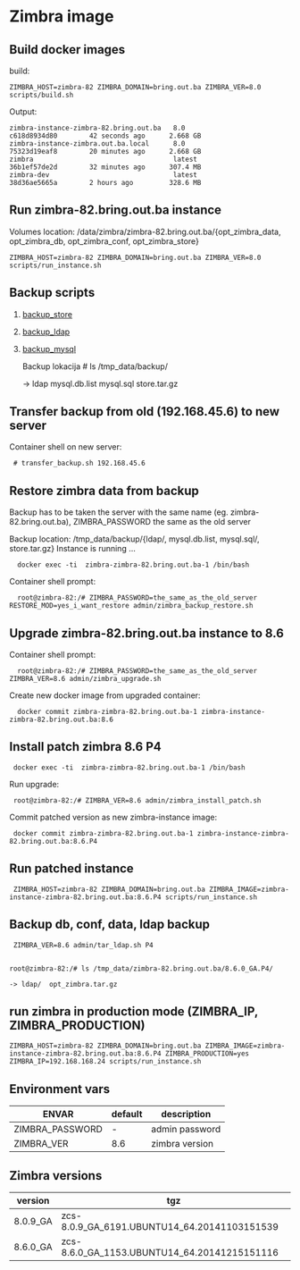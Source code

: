 # Zimbra image


## Build docker images

build:

    ZIMBRA_HOST=zimbra-82 ZIMBRA_DOMAIN=bring.out.ba ZIMBRA_VER=8.0 scripts/build.sh

Output:

    zimbra-instance-zimbra-82.bring.out.ba   8.0                                        c618d8934d80        42 seconds ago      2.668 GB
    zimbra-instance-zimbra.out.ba.local      8.0                                        75323d19eaf8        20 minutes ago      2.668 GB
    zimbra                                   latest                                     36b1ef57de2d        32 minutes ago      307.4 MB
    zimbra-dev                               latest                                     38d36ae5665a        2 hours ago         328.6 MB


## Run zimbra-82.bring.out.ba instance 


Volumes location: /data/zimbra/zimbra-82.bring.out.ba/{opt_zimbra_data, opt_zimbra_db, opt_zimbra_conf, opt_zimbra_store}
    

    ZIMBRA_HOST=zimbra-82 ZIMBRA_DOMAIN=bring.out.ba ZIMBRA_VER=8.0 scripts/run_instance.sh


## Backup scripts


  1) [backup_store](https://raw.githubusercontent.com/hernad/docker-zimbra/master/admin/backup_store.sh)
  2) [backup_ldap](https://raw.githubusercontent.com/hernad/docker-zimbra/master/admin/backup_ldap.sh)   
  3) [backup_mysql](https://raw.githubusercontent.com/hernad/docker-zimbra/master/admin/backup_mysql.sh) 
  

     Backup lokacija #  ls /tmp_data/backup/

     -> ldap  mysql.db.list  mysql.sql  store.tar.gz

## Transfer backup from old (192.168.45.6) to new server

Container shell on new server:

     # transfer_backup.sh 192.168.45.6


## Restore zimbra data from backup


Backup has to be taken the server with the same name (eg. zimbra-82.bring.out.ba), ZIMBRA_PASSWORD the same as the old server

Backup location: /tmp_data/backup/{ldap/, mysql.db.list, mysql.sql/, store.tar.gz}
Instance is running ...


      docker exec -ti  zimbra-zimbra-82.bring.out.ba-1 /bin/bash



Container shell prompt:

      root@zimbra-82:/# ZIMBRA_PASSWORD=the_same_as_the_old_server RESTORE_MOD=yes_i_want_restore admin/zimbra_backup_restore.sh


## Upgrade zimbra-82.bring.out.ba instance to 8.6


Container shell prompt:

      root@zimbra-82:/# ZIMBRA_PASSWORD=the_same_as_the_old_server ZIMBRA_VER=8.6 admin/zimbra_upgrade.sh


Create new docker image from upgraded container:

      docker commit zimbra-zimbra-82.bring.out.ba-1 zimbra-instance-zimbra-82.bring.out.ba:8.6
 

## Install patch zimbra 8.6 P4


     docker exec -ti  zimbra-zimbra-82.bring.out.ba-1 /bin/bash


Run upgrade:

     root@zimbra-82:/# ZIMBRA_VER=8.6 admin/zimbra_install_patch.sh


Commit patched version as new zimbra-instance image:
 
     docker commit zimbra-zimbra-82.bring.out.ba-1 zimbra-instance-zimbra-82.bring.out.ba:8.6.P4


## Run patched instance


     ZIMBRA_HOST=zimbra-82 ZIMBRA_DOMAIN=bring.out.ba ZIMBRA_IMAGE=zimbra-instance-zimbra-82.bring.out.ba:8.6.P4 scripts/run_instance.sh



## Backup db, conf, data, ldap backup


     ZIMBRA_VER=8.6 admin/tar_ldap.sh P4


    root@zimbra-82:/# ls /tmp_data/zimbra-82.bring.out.ba/8.6.0_GA.P4/

    -> ldap/  opt_zimbra.tar.gz


## run zimbra in production mode (ZIMBRA_IP, ZIMBRA_PRODUCTION)

    ZIMBRA_HOST=zimbra-82 ZIMBRA_DOMAIN=bring.out.ba ZIMBRA_IMAGE=zimbra-instance-zimbra-82.bring.out.ba:8.6.P4 ZIMBRA_PRODUCTION=yes ZIMBRA_IP=192.168.168.24 scripts/run_instance.sh


##  Environment vars

| ENVAR | default | description |
| ----- | ------- | ------------ |
| ZIMBRA_PASSWORD | - | admin password |
| ZIMBRA_VER | 8.6 | zimbra version |

## Zimbra versions

| version | tgz |
| ------ | ----|
| 8.0.9_GA | zcs-8.0.9_GA_6191.UBUNTU14_64.20141103151539 |
| 8.6.0_GA | zcs-8.6.0_GA_1153.UBUNTU14_64.20141215151116 |



